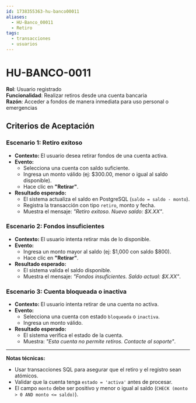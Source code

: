 ```yaml
---
id: 1738355363-hu-banco00011
aliases:
  - HU-Banco_00011
  - Retiro
tags:
  - transacciones
  - usuarios
---
```


# HU-BANCO-0011  

**Rol**: Usuario registrado  
**Funcionalidad**: Realizar retiros desde una cuenta bancaria  
**Razón**: Acceder a fondos de manera inmediata para uso personal o emergencias  

## **Criterios de Aceptación**  

### **Escenario 1: Retiro exitoso**  
- **Contexto:** El usuario desea retirar fondos de una cuenta activa.  
- **Evento:**  
  - Selecciona una cuenta con saldo suficiente.  
  - Ingresa un monto válido (ej: $300.00, menor o igual al saldo disponible).  
  - Hace clic en **"Retirar"**.  
- **Resultado esperado:**  
  - El sistema actualiza el saldo en PostgreSQL (`saldo = saldo - monto`).  
  - Registra la transacción con tipo `retiro`, monto y fecha.  
  - Muestra el mensaje: *"Retiro exitoso. Nuevo saldo: $X.XX"*.  

### **Escenario 2: Fondos insuficientes**  
- **Contexto:** El usuario intenta retirar más de lo disponible.  
- **Evento:**  
  - Ingresa un monto mayor al saldo (ej: $1,000 con saldo $800).  
  - Hace clic en **"Retirar"**.  
- **Resultado esperado:**  
  - El sistema valida el saldo disponible.  
  - Muestra el mensaje: *"Fondos insuficientes. Saldo actual: $X.XX"*.  

### **Escenario 3: Cuenta bloqueada o inactiva**  
- **Contexto:** El usuario intenta retirar de una cuenta no activa.  
- **Evento:**  
  - Selecciona una cuenta con estado `bloqueada` o `inactiva`.  
  - Ingresa un monto válido.  
- **Resultado esperado:**  
  - El sistema verifica el estado de la cuenta.  
  - Muestra: *"Esta cuenta no permite retiros. Contacte al soporte"*.  

---

**Notas técnicas:**  
- Usar transacciones SQL para asegurar que el retiro y el registro sean atómicos.  
- Validar que la cuenta tenga `estado = 'activa'` antes de procesar.  
- El campo `monto` debe ser positivo y menor o igual al saldo (`CHECK (monto > 0 AND monto <= saldo)`).  
